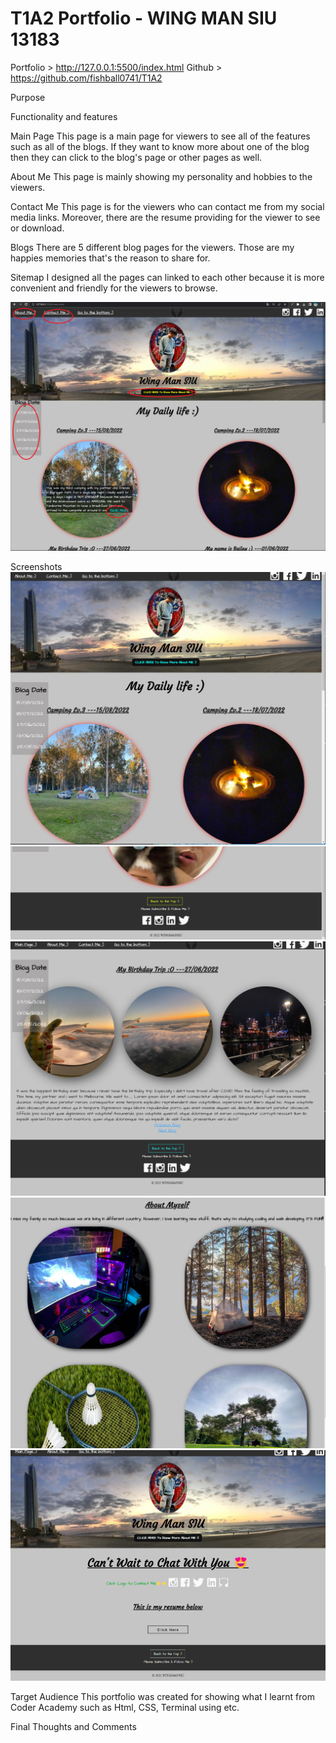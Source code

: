 # T1A2 Portfolio - WING MAN SIU  13183


Portfolio >    http://127.0.0.1:5500/index.html
Github >    https://github.com/fishball0741/T1A2


Purpose


Functionality and features



Main Page
This page is a main page for viewers to see all of the features such as all of the blogs. If they want to know more about one of the blog then they can click to the blog's page or other pages as well.

About Me
This page is mainly showing my personality and hobbies to the viewers.

Contact Me
This page is for the viewers who can contact me from my social media links. Moreover, there are the resume providing for the viewer to see or download.

Blogs
There are 5 different blog pages for the viewers. Those are my happies memories that's the reason to share for.

Sitemap 
I designed all the pages can linked to each other because it is more convenient and friendly for the viewers to browse.

![Sitemap](./Screenshots/sitemap.png)

Screenshots
![mainpage](./Screenshots/main1.0.png)
![footer](./Screenshots/main_footer.png)
![blog](./Screenshots/blog.png)
![aboutme](./Screenshots/aboutme.png)
![contactme](./Screenshots/contactme.png)


Target Audience
This portfolio was created for showing what I learnt from Coder Academy such as Html, CSS, Terminal using etc.

Final Thoughts and Comments